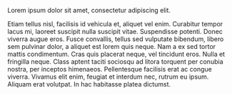 Lorem ipsum dolor sit amet, consectetur adipiscing elit. 

Etiam tellus nisl, facilisis id vehicula et, aliquet vel enim. Curabitur tempor lacus mi, laoreet suscipit nulla suscipit vitae. Suspendisse potenti. Donec viverra augue eros. Fusce convallis, tellus sed vulputate bibendum, libero sem pulvinar dolor, a aliquet est lorem quis neque. Nam a ex sed tortor mattis condimentum. Cras quis placerat neque, vel tincidunt eros. Nulla et fringilla neque. Class aptent taciti sociosqu ad litora torquent per conubia nostra, per inceptos himenaeos. Pellentesque facilisis erat ac congue viverra. Vivamus elit enim, feugiat et interdum nec, rutrum eu ipsum. Aliquam erat volutpat. In hac habitasse platea dictumst.